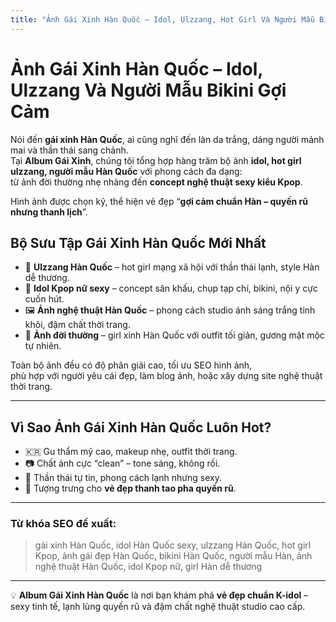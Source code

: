 ```yaml
---
title: "Ảnh Gái Xinh Hàn Quốc – Idol, Ulzzang, Hot Girl Và Người Mẫu Bikini Gợi Cảm"
---
```


# Ảnh Gái Xinh Hàn Quốc – Idol, Ulzzang Và Người Mẫu Bikini Gợi Cảm

Nói đến **gái xinh Hàn Quốc**, ai cũng nghĩ đến làn da trắng, dáng người mảnh mai và thần thái sang chảnh.  
Tại **Album Gái Xinh**, chúng tôi tổng hợp hàng trăm bộ ảnh **idol, hot girl ulzzang, người mẫu Hàn Quốc** với phong cách đa dạng:  
từ ảnh đời thường nhẹ nhàng đến **concept nghệ thuật sexy kiểu Kpop**.

Hình ảnh được chọn kỹ, thể hiện vẻ đẹp “**gợi cảm chuẩn Hàn – quyến rũ nhưng thanh lịch**”.
<!--more-->

## Bộ Sưu Tập Gái Xinh Hàn Quốc Mới Nhất

- 🌸 **Ulzzang Hàn Quốc** – hot girl mạng xã hội với thần thái lạnh, style Hàn dễ thương.  
- 💋 **Idol Kpop nữ sexy** – concept sân khấu, chụp tạp chí, bikini, nội y cực cuốn hút.  
- 🖼️ **Ảnh nghệ thuật Hàn Quốc** – phong cách studio ánh sáng trắng tinh khôi, đậm chất thời trang.  
- 📸 **Ảnh đời thường** – girl xinh Hàn Quốc với outfit tối giản, gương mặt mộc tự nhiên.  

Toàn bộ ảnh đều có độ phân giải cao, tối ưu SEO hình ảnh,  
phù hợp với người yêu cái đẹp, làm blog ảnh, hoặc xây dựng site nghệ thuật thời trang.

---

## Vì Sao Ảnh Gái Xinh Hàn Quốc Luôn Hot?

- 🇰🇷 Gu thẩm mỹ cao, makeup nhẹ, outfit thời trang.  
- 📷 Chất ảnh cực “clean” – tone sáng, không rối.  
- 💫 Thần thái tự tin, phong cách lạnh nhưng sexy.  
- 🩷 Tượng trưng cho **vẻ đẹp thanh tao pha quyến rũ**.  

---

### Từ khóa SEO đề xuất:
> gái xinh Hàn Quốc, idol Hàn Quốc sexy, ulzzang Hàn Quốc, hot girl Kpop, ảnh gái đẹp Hàn Quốc, bikini Hàn Quốc, người mẫu Hàn, ảnh nghệ thuật Hàn Quốc, idol Kpop nữ, girl Hàn dễ thương

---

💡 **Album Gái Xinh Hàn Quốc** là nơi bạn khám phá **vẻ đẹp chuẩn K-idol** –  
sexy tinh tế, lạnh lùng quyến rũ và đậm chất nghệ thuật studio cao cấp.
